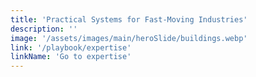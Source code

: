 ```yaml
---
title: 'Practical Systems for Fast-Moving Industries'
description: ''
image: '/assets/images/main/heroSlide/buildings.webp'
link: '/playbook/expertise'
linkName: 'Go to expertise'
---
```

